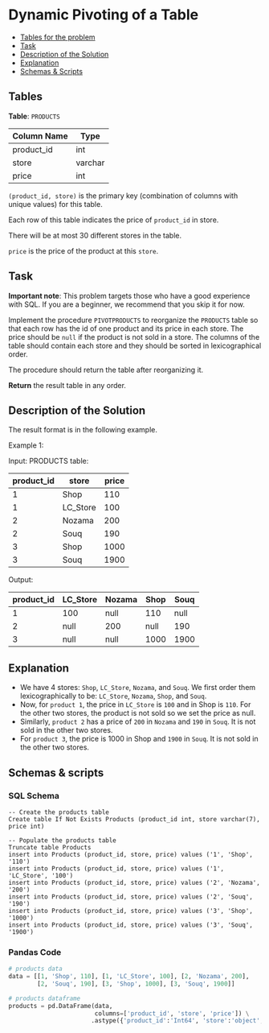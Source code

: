 # Dynamic Pivoting of a Table

- [Tables for the problem](#tables)
- [Task](#task)
- [Description of the Solution](#description-of-the-solution)
- [Explanation](#explanation)
- [Schemas & Scripts](#schemas--scripts)

## Tables 

**Table**: `PRODUCTS`

| Column Name | Type    |
|-------------|---------|
| product_id  | int     |
| store       | varchar |
| price       | int     |

`(product_id, store)` is the primary key (combination of columns with unique values) for this table.

Each row of this table indicates the price of `product_id` in store.

There will be at most 30 different stores in the table.

`price` is the price of the product at this `store`.

## Task

**Important note**: This problem targets those who have a good experience with SQL. If you are a beginner, we recommend 
that you skip it for now.

Implement the procedure `PIVOTPRODUCTS` to reorganize the `PRODUCTS` table so that each row has the id of one product 
and its price in each store. The price should be `null` if the product is not sold in a store. The columns of the 
table should contain each store and they should be sorted in lexicographical order.

The procedure should return the table after reorganizing it.

**Return** the result table in any order.

## Description of the Solution ##

The result format is in the following example.

Example 1:

Input: 
PRODUCTS table:

| product_id | store    | price |
|------------|----------|-------|
| 1          | Shop     | 110   |
| 1          | LC_Store | 100   |
| 2          | Nozama   | 200   |
| 2          | Souq     | 190   |
| 3          | Shop     | 1000  |
| 3          | Souq     | 1900  |

Output: 

| product_id | LC_Store | Nozama | Shop | Souq |
|------------|----------|--------|------|------|
| 1          | 100      | null   | 110  | null |
| 2          | null     | 200    | null | 190  |
| 3          | null     | null   | 1000 | 1900 |

## Explanation ##

- We have 4 stores: `Shop`, `LC_Store`, `Nozama`, and `Souq`. We first order them lexicographically to be: 
`LC_Store`, `Nozama`, `Shop`, and `Souq`.
- Now, for `product 1`, the price in `LC_Store` is `100` and in Shop is `110`. For the other two stores, 
the product is not sold so we set the price as null.
- Similarly, `product 2` has a price of `200` in `Nozama` and `190` in `Souq`. It is not sold in the other two stores.
- For `product 3`, the price is 1000 in Shop and `1900` in `Souq`. It is not sold in the other two stores.

## Schemas & scripts

### SQL Schema

```genericsql
-- Create the products table
Create table If Not Exists Products (product_id int, store varchar(7), price int)

-- Populate the products table    
Truncate table Products
insert into Products (product_id, store, price) values ('1', 'Shop', '110')
insert into Products (product_id, store, price) values ('1', 'LC_Store', '100')
insert into Products (product_id, store, price) values ('2', 'Nozama', '200')
insert into Products (product_id, store, price) values ('2', 'Souq', '190')
insert into Products (product_id, store, price) values ('3', 'Shop', '1000')
insert into Products (product_id, store, price) values ('3', 'Souq', '1900')
```

### Pandas Code

```python
# products data
data = [[1, 'Shop', 110], [1, 'LC_Store', 100], [2, 'Nozama', 200], 
        [2, 'Souq', 190], [3, 'Shop', 1000], [3, 'Souq', 1900]]

# products dataframe
products = pd.DataFrame(data, 
                        columns=['product_id', 'store', 'price']) \
                       .astype({'product_id':'Int64', 'store':'object', 'price':'Int64'})
```